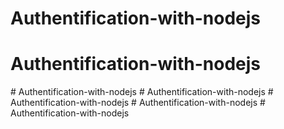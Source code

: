 # Authentification-with-nodejs
# Authentification-with-nodejs
#   A u t h e n t i f i c a t i o n - w i t h - n o d e j s  
 #   A u t h e n t i f i c a t i o n - w i t h - n o d e j s  
 #   A u t h e n t i f i c a t i o n - w i t h - n o d e j s  
 #   A u t h e n t i f i c a t i o n - w i t h - n o d e j s  
 #   A u t h e n t i f i c a t i o n - w i t h - n o d e j s  
 